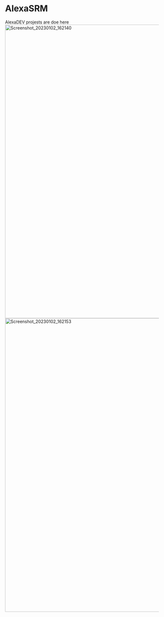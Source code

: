 # AlexaSRM
AlexaDEV projests are doe here
<img width="960" alt="Screenshot_20230102_162140" src="https://user-images.githubusercontent.com/111233312/210222180-b9b2ef5c-2104-4773-b7a7-87582d9d1b6a.png">
<img width="960" alt="Screenshot_20230102_162153" src="https://user-images.githubusercontent.com/111233312/210222151-2b59cff1-3367-4d52-b024-5c077ea996de.png">
